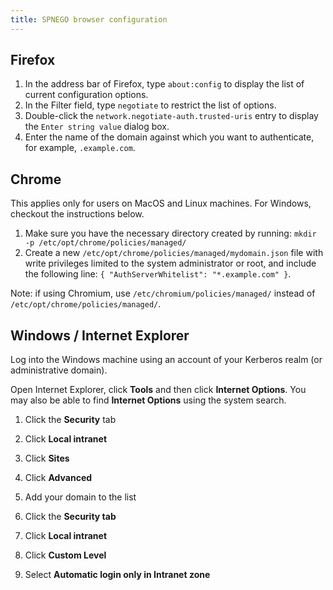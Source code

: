 ```yaml
---
title: SPNEGO browser configuration
---
```

## Firefox

1.  In the address bar of Firefox, type `about:config` to display the list of current configuration options.
2.  In the Filter field, type `negotiate` to restrict the list of options.
3.  Double-click the `network.negotiate-auth.trusted-uris` entry to display the `Enter string value` dialog box.
4.  Enter the name of the domain against which you want to authenticate, for example, `.example.com`.

## Chrome

This applies only for users on MacOS and Linux machines. For Windows, checkout the instructions below.

1. Make sure you have the necessary directory created by running: `mkdir -p /etc/opt/chrome/policies/managed/`
2. Create a new `/etc/opt/chrome/policies/managed/mydomain.json` file with write privileges limited to the system administrator or root, and include the following line: `{ "AuthServerWhitelist": "*.example.com" }`.

Note: if using Chromium, use `/etc/chromium/policies/managed/` instead of `/etc/opt/chrome/policies/managed/`.

## Windows / Internet Explorer

Log into the Windows machine using an account of your Kerberos realm (or administrative domain).

Open Internet Explorer, click **Tools** and then click **Internet Options**. You may also be able to find **Internet Options** using the system search.

1. Click the **Security** tab
2. Click **Local intranet**
3. Click **Sites**
4. Click **Advanced**
5. Add your domain to the list

6. Click the **Security tab**
7. Click **Local intranet**
8. Click **Custom Level**
9. Select **Automatic login only in Intranet zone**
